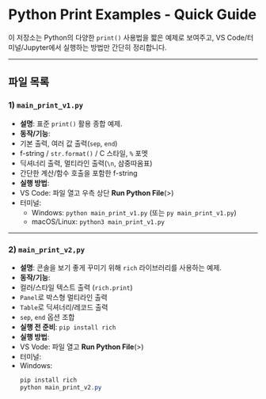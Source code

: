 # Python Print Examples - Quick Guide

이 저장소는 Python의 다양한 `print()` 사용법을 짧은 예제로 보여주고, VS Code/터미널/Jupyter에서 실행하는 방법만 간단히 정리합니다.

---

## 파일 목록

### 1) `main_print_v1.py`
- **설명**: 표준 `print()` 활용 종합 예제.
- **동작/기능**:
 - 기본 출력, 여러 값 출력(`sep`, `end`)
 - f-string / `str.format()` / C 스타일, `%` 포멧
 - 딕셔너리 출력, 멀티라인 출력(`\n`, 삼중따옴표)
 - 간단한 계산/함수 호출을 포함한 f-string
- **실행 방법**:
 - VS Code: 파일 열고 우측 상단 **Run Python File**(>)
 - 터미널:
   - Windows: `python main_print_v1.py` (또는 `py main_print_v1.py`)
   - macOS/Linux: `python3 main_print_v1.py`

---

### 2) `main_print_v2,py`
- **설명**: 콘솔을 보기 좋게 꾸미기 위해 `rich` 라이브러리를 사용하는 예제.
- **동작/기능**:
 - 컬러/스타일 텍스트 출력 (`rich.print`)
 - `Panel`로 박스형 멀티라인 출력
 - `Table`로 딕셔너리/레코드 출력
 - `sep`, `end` 옵션 조합
- **실행 전 준비**: `pip install rich`
- **실행 방법**:
 - VS Vode: 파일 열고 **Run Python File**(>)
 - 터미널:
  - Windows:
    ```powershell
    pip install rich
    python main_print_v2.py
    ``` 